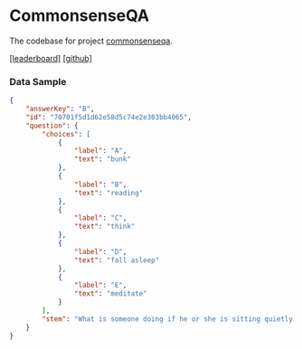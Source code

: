 # CommonsenseQA

The codebase for project [commonsenseqa][commonsense-qa-website].

[[leaderboard]][commonsense-qa-leaderboard] [[github]][commonsense-qa-github]

[commonsense-qa-leaderboard]: https://www.tau-nlp.org/csqa-leaderboard
[commonsense-qa-website]: https://www.tau-nlp.org/commonsenseqa
[commonsense-qa-github]: https://github.com/jonathanherzig/commonsenseqa

### Data Sample
```json
{
    "answerKey": "B",
    "id": "70701f5d1d62e58d5c74e2e303bb4065",
    "question": {
        "choices": [
            {
                "label": "A",
                "text": "bunk"
            },
            {
                "label": "B",
                "text": "reading"
            },
            {
                "label": "C",
                "text": "think"
            },
            {
                "label": "D",
                "text": "fall asleep"
            },
            {
                "label": "E",
                "text": "meditate"
            }
        ],
        "stem": "What is someone doing if he or she is sitting quietly and his or her eyes are moving?"
    }
}
```
